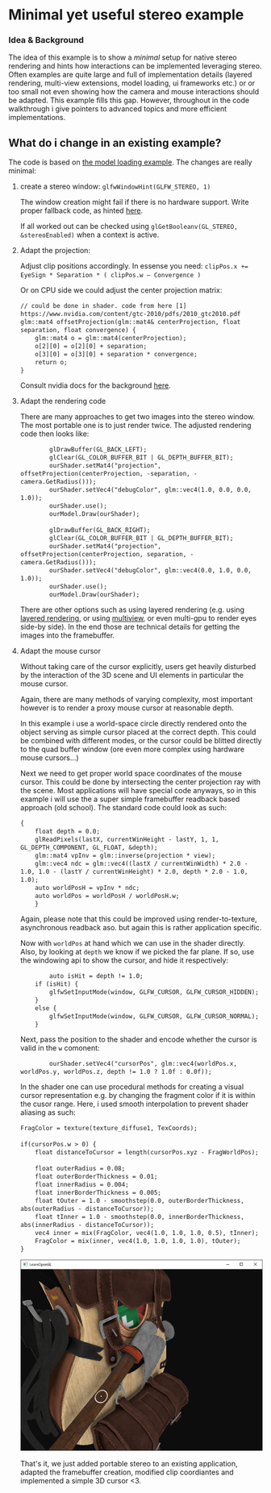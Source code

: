 # Minimal yet useful stereo example

### Idea & Background

The idea of this example is to show a *minimal* setup for native stereo rendering and hints how interactions can be implemented leveraging stereo. 
Often examples are quite large and full of implementation details (layered rendering, multi-view extensions, model loading, ui frameworks etc.) or or too small not even showing how the camera and mouse interactions should be adapted. This example fills this gap.
However, throughout in the code walkthrough i give pointers to advanced topics and more efficient implementations.


## What do i change in an existing example?

The code is based on [the model loading example](https://github.com/JoeyDeVries/LearnOpenGL/tree/a545a703f95893258d16dbe32f5ccbb6400fd213/src/3.model_loading/1.model_loading). The changes are really minimal:
1. create a stereo window: 
`glfwWindowHint(GLFW_STEREO, 1)`

    The window creation might fail if there is no hardware support. Write proper fallback code, as hinted [here](https://github.com/haraldsteinlechner/LearnOpenGL/blob/468c193368eba875d87d03a6e252663b61c12a55/src/8.guest/2024/8.stereo/stereo.cpp#L75).

    If all worked out can be checked using `glGetBooleanv(GL_STEREO, &stereoEnabled)` when a context is active.

2. Adapt the projection:

    Adjust clip positions accordingly. In essense you need: `clipPos.x += EyeSign * Separation * ( clipPos.w – Convergence )`

    Or on CPU side we could adjust the center projection matrix:
    ```
    // could be done in shader. code from here [1] https://www.nvidia.com/content/gtc-2010/pdfs/2010_gtc2010.pdf
    glm::mat4 offsetProjection(glm::mat4& centerProjection, float separation, float convergence) {
        glm::mat4 o = glm::mat4(centerProjection);
        o[2][0] = o[2][0] + separation;
        o[3][0] = o[3][0] + separation * convergence;
        return o;
    }
    ```

    Consult nvidia docs for the background [here](https://www.nvidia.com/content/gtc-2010/pdfs/2010_gtc2010.pdf).

3. Adapt the rendering code

    There are many approaches to get two images into the stereo window. The most portable one is to just render twice. The adjusted rendering code then looks like:
    ```
            glDrawBuffer(GL_BACK_LEFT);
            glClear(GL_COLOR_BUFFER_BIT | GL_DEPTH_BUFFER_BIT);
            ourShader.setMat4("projection", offsetProjection(centerProjection, -separation, -camera.GetRadius()));
            ourShader.setVec4("debugColor", glm::vec4(1.0, 0.0, 0.0, 1.0));
            ourShader.use(); 
            ourModel.Draw(ourShader);  

            glDrawBuffer(GL_BACK_RIGHT);
            glClear(GL_COLOR_BUFFER_BIT | GL_DEPTH_BUFFER_BIT);
            ourShader.setMat4("projection", offsetProjection(centerProjection, separation, -camera.GetRadius()));
            ourShader.setVec4("debugColor", glm::vec4(0.0, 1.0, 0.0, 1.0));
            ourShader.use();
            ourModel.Draw(ourShader); 
    ```

    There are other options such as using layered rendering (e.g. using [layered rendering](https://registry.khronos.org/OpenGL-Refpages/gl4/html/gl_Layer.xhtml), or using [multiview](https://registry.khronos.org/OpenGL/extensions/OVR/OVR_multiview.txt), or even multi-gpu to render eyes side-by side). In the end those are technical details for getting the images into the framebuffer.

4. Adapt the mouse cursor

    Without taking care of the cursor explicitly, users get heavily disturbed by the interaction of the 3D scene and UI elements in particular the mouse cursor.

    Again, there are many methods of varying complexity, most important however is to render a proxy mouse cursor at reasonable depth.

    In this example i use a world-space circle directly rendered onto the object serving as simple cursor placed at the correct depth. This could be combined with different modes, or the cursor could be blitted directly to the quad buffer window (ore even more complex using hardware mouse cursors...)

    Next we need to get proper world space coordinates of the mouse cursor. This could be done by intersecting the center projection ray with the scene.
    Most applications will have special code anyways, so in this example i will use the a super simple framebuffer readback based approach (old school).
    The standard code could look as such:
    ```
    { 
        float depth = 0.0; 
        glReadPixels(lastX, currentWinHeight - lastY, 1, 1, GL_DEPTH_COMPONENT, GL_FLOAT, &depth);
        glm::mat4 vpInv = glm::inverse(projection * view); 
        glm::vec4 ndc = glm::vec4((lastX / currentWinWidth) * 2.0 - 1.0, 1.0 - (lastY / currentWinHeight) * 2.0, depth * 2.0 - 1.0, 1.0);
        auto worldPosH = vpInv * ndc;
        auto worldPos = worldPosH / worldPosH.w; 
        }
    ```
    Again, please note that this could be improved using render-to-texture, asynchronous readback aso. but again this is rather application specific.

    Now with `worldPos` at hand which we can use in the shader directly.
    Also, by looking at `depth` we know if we picked the far plane. If so, use the windowing api to show the cursor, and hide it respectively:
    ```
            auto isHit = depth != 1.0;
        if (isHit) {
            glfwSetInputMode(window, GLFW_CURSOR, GLFW_CURSOR_HIDDEN);
        }
        else {
            glfwSetInputMode(window, GLFW_CURSOR, GLFW_CURSOR_NORMAL);
        }
    ```

    Next, pass the position to the shader and encode whether the cursor is valid in the `w` comonent:
    ```
            ourShader.setVec4("cursorPos", glm::vec4(worldPos.x, worldPos.y, worldPos.z, depth != 1.0 ? 1.0f : 0.0f));
    ```

    In the shader one can use procedural methods for creating a visual cursor representation e.g. by changing the fragment color if it is within the cusor range. Here, i used smooth interpolation to prevent shader aliasing as such:
    ```
    FragColor = texture(texture_diffuse1, TexCoords);

    if(cursorPos.w > 0) {
        float distanceToCursor = length(cursorPos.xyz - FragWorldPos);

        float outerRadius = 0.08; 
        float outerBorderThickness = 0.01;
        float innerRadius = 0.004;
        float innerBorderThickness = 0.005;
        float tOuter = 1.0 - smoothstep(0.0, outerBorderThickness, abs(outerRadius - distanceToCursor));
        float tInner = 1.0 - smoothstep(0.0, innerBorderThickness, abs(innerRadius - distanceToCursor));
        vec4 inner = mix(FragColor, vec4(1.0, 1.0, 1.0, 0.5), tInner);
        FragColor = mix(inner, vec4(1.0, 1.0, 1.0, 1.0), tOuter);
    }
    ```

    ![cursor image](image.png)


    That's it, we just added portable stereo to an existing application, adapted the framebuffer creation, modified clip coordiantes and implemented a simple 3D cursor <3.